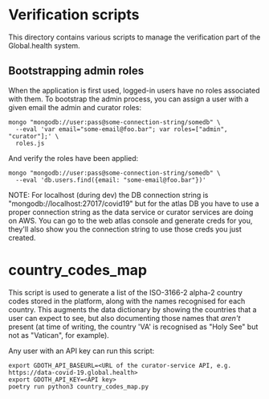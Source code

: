 # Verification scripts

This directory contains various scripts to manage the verification part of the Global.health system.

## Bootstrapping admin roles

When the application is first used, logged-in users have no roles associated with them.
To bootstrap the admin process, you can assign a user with a given email the admin and curator roles:

```shell
mongo "mongodb://user:pass@some-connection-string/somedb" \
  --eval 'var email="some-email@foo.bar"; var roles=["admin", "curator"];' \
  roles.js
```

And verify the roles have been applied:

```shell
mongo "mongodb://user:pass@some-connection-string/somedb" \
  --eval 'db.users.find({email: "some-email@foo.bar"})'
```

NOTE: For localhost (during dev) the DB connection string is "mongodb://localhost:27017/covid19" but for the atlas DB you have to use a proper connection string as the data service or curator services are doing on AWS.
You can go to the web atlas console and generate creds for you, they'll also show you the connection string to use those creds you just created.

# country_codes_map

This script is used to generate a list of the ISO-3166-2 alpha-2 country codes stored in the platform, along with the names recognised for each country. This augments the data dictionary by showing the countries that a user can expect to see, but also documenting those names that _aren't_ present (at time of writing, the country 'VA' is recognised as "Holy See" but not as "Vatican", for example).

Any user with an API key can run this script:

```shell
export GDOTH_API_BASEURL=<URL of the curator-service API, e.g. https://data-covid-19.global.health>
export GDOTH_API_KEY=<API key>
poetry run python3 country_codes_map.py
```
